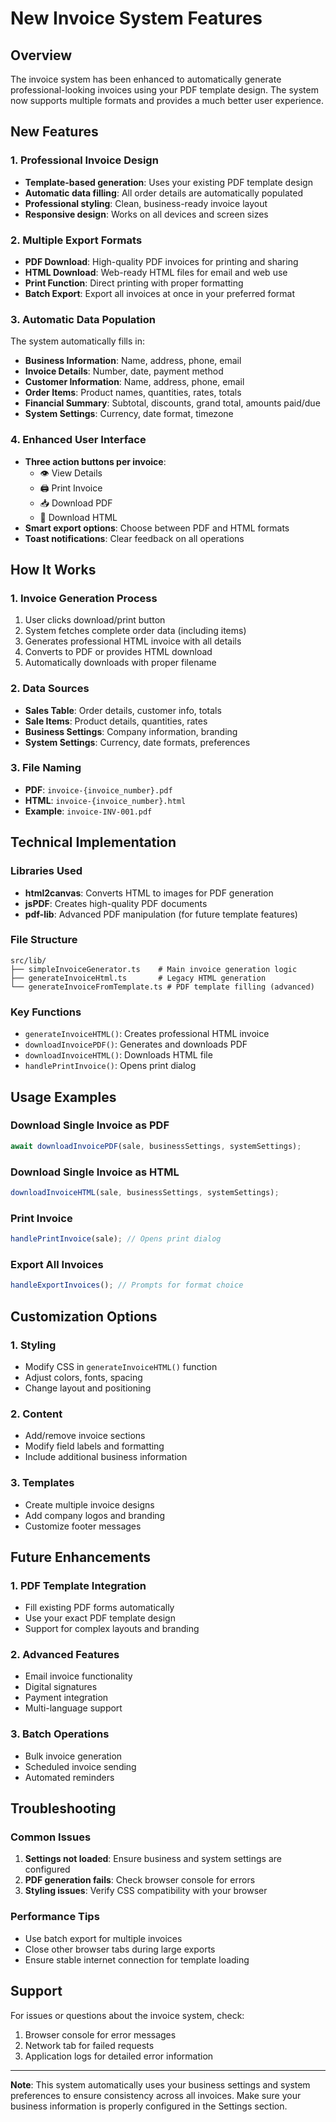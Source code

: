 # New Invoice System Features

## Overview
The invoice system has been enhanced to automatically generate professional-looking invoices using your PDF template design. The system now supports multiple formats and provides a much better user experience.

## New Features

### 1. Professional Invoice Design
- **Template-based generation**: Uses your existing PDF template design
- **Automatic data filling**: All order details are automatically populated
- **Professional styling**: Clean, business-ready invoice layout
- **Responsive design**: Works on all devices and screen sizes

### 2. Multiple Export Formats
- **PDF Download**: High-quality PDF invoices for printing and sharing
- **HTML Download**: Web-ready HTML files for email and web use
- **Print Function**: Direct printing with proper formatting
- **Batch Export**: Export all invoices at once in your preferred format

### 3. Automatic Data Population
The system automatically fills in:
- **Business Information**: Name, address, phone, email
- **Invoice Details**: Number, date, payment method
- **Customer Information**: Name, address, phone, email
- **Order Items**: Product names, quantities, rates, totals
- **Financial Summary**: Subtotal, discounts, grand total, amounts paid/due
- **System Settings**: Currency, date format, timezone

### 4. Enhanced User Interface
- **Three action buttons per invoice**:
  - 👁️ View Details
  - 🖨️ Print Invoice
  - 📥 Download PDF
  - 📄 Download HTML
- **Smart export options**: Choose between PDF and HTML formats
- **Toast notifications**: Clear feedback on all operations

## How It Works

### 1. Invoice Generation Process
1. User clicks download/print button
2. System fetches complete order data (including items)
3. Generates professional HTML invoice with all details
4. Converts to PDF or provides HTML download
5. Automatically downloads with proper filename

### 2. Data Sources
- **Sales Table**: Order details, customer info, totals
- **Sale Items**: Product details, quantities, rates
- **Business Settings**: Company information, branding
- **System Settings**: Currency, date formats, preferences

### 3. File Naming
- **PDF**: `invoice-{invoice_number}.pdf`
- **HTML**: `invoice-{invoice_number}.html`
- **Example**: `invoice-INV-001.pdf`

## Technical Implementation

### Libraries Used
- **html2canvas**: Converts HTML to images for PDF generation
- **jsPDF**: Creates high-quality PDF documents
- **pdf-lib**: Advanced PDF manipulation (for future template features)

### File Structure
```
src/lib/
├── simpleInvoiceGenerator.ts    # Main invoice generation logic
├── generateInvoiceHtml.ts       # Legacy HTML generation
└── generateInvoiceFromTemplate.ts # PDF template filling (advanced)
```

### Key Functions
- `generateInvoiceHTML()`: Creates professional HTML invoice
- `downloadInvoicePDF()`: Generates and downloads PDF
- `downloadInvoiceHTML()`: Downloads HTML file
- `handlePrintInvoice()`: Opens print dialog

## Usage Examples

### Download Single Invoice as PDF
```typescript
await downloadInvoicePDF(sale, businessSettings, systemSettings);
```

### Download Single Invoice as HTML
```typescript
downloadInvoiceHTML(sale, businessSettings, systemSettings);
```

### Print Invoice
```typescript
handlePrintInvoice(sale); // Opens print dialog
```

### Export All Invoices
```typescript
handleExportInvoices(); // Prompts for format choice
```

## Customization Options

### 1. Styling
- Modify CSS in `generateInvoiceHTML()` function
- Adjust colors, fonts, spacing
- Change layout and positioning

### 2. Content
- Add/remove invoice sections
- Modify field labels and formatting
- Include additional business information

### 3. Templates
- Create multiple invoice designs
- Add company logos and branding
- Customize footer messages

## Future Enhancements

### 1. PDF Template Integration
- Fill existing PDF forms automatically
- Use your exact PDF template design
- Support for complex layouts and branding

### 2. Advanced Features
- Email invoice functionality
- Digital signatures
- Payment integration
- Multi-language support

### 3. Batch Operations
- Bulk invoice generation
- Scheduled invoice sending
- Automated reminders

## Troubleshooting

### Common Issues
1. **Settings not loaded**: Ensure business and system settings are configured
2. **PDF generation fails**: Check browser console for errors
3. **Styling issues**: Verify CSS compatibility with your browser

### Performance Tips
- Use batch export for multiple invoices
- Close other browser tabs during large exports
- Ensure stable internet connection for template loading

## Support
For issues or questions about the invoice system, check:
1. Browser console for error messages
2. Network tab for failed requests
3. Application logs for detailed error information

---

**Note**: This system automatically uses your business settings and system preferences to ensure consistency across all invoices. Make sure your business information is properly configured in the Settings section.
